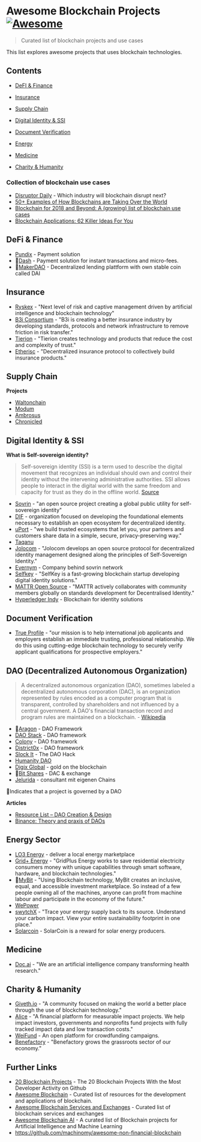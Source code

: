 # Awesome Blockchain Projects [![Awesome](https://awesome.re/badge.svg)](https://awesome.re)

> Curated list of blockchain projects and use cases

This list explores awesome projects that uses blockchain technologies.

## Contents
- [DeFI & Finance](#defi--finance)
- [Insurance](#insurance)
- [Supply Chain](#supply-chain)
- [Digital Identity & SSI](#digital-identity--ssi)
- [Document Verification](#document-verification)

- [Energy](#energy-sector)
- [Medicine](#medicine)
- [Charity & Humanity](#charity--humanity)

### Collection of blockchain use cases

- [Disruptor Daily](https://www.disruptordaily.com) - Which industry will blockchain disrupt next?
- [50+ Examples of How Blockchains are Taking Over the World](https://medium.com/@matteozago/50-examples-of-how-blockchains-are-taking-over-the-world-4276bf488a4b)
- [Blockchain for 2018 and Beyond: A (growing) list of blockchain use cases](https://medium.com/fluree/blockchain-for-2018-and-beyond-a-growing-list-of-blockchain-use-cases-37db7c19fb99)
- [Blockchain Applications: 62 Killer Ideas For You](https://www.connectbit.com/blockchain-applications)


## DeFi & Finance

- [Pundix](https://pundix.com) - Payment solution
- 🔵[Dash](https://www.dash.org/) - Payment solution for instant transactions and micro-fees.
- 🔵[MakerDAO](https://makerdao.com/en/) - Decentralized lending plattform with own stable coin called DAI

## Insurance
- [Ryskex](https://ryskex.com) - "Next level of risk and captive management driven by artificial intelligence and blockchain technology"
- [B3i Consortium](https://b3i.tech) - "B3i is creating a better insurance industry by developing standards, protocols and network infrastructure to remove friction in risk transfer."
- [Tierion](https://tierion.com) - "Tierion creates technology and products that reduce the cost and complexity of trust."
- [Etherisc](https://etherisc.com) - "Decentralized insurance protocol to collectively build insurance products."

## Supply Chain
**Projects**
- [Waltonchain](https://www.waltonchain.org)
- [Modum](https://modum.io)
- [Ambrosus](https://ambrosus.com)
- [Chronicled](https://www.chronicled.com)

## Digital Identity & SSI
**What is Self-sovereign identity?**
> Self-sovereign identity (SSI) is a term used to describe the digital movement that recognizes an individual should own and control their identity without the intervening administrative authorities. SSI allows people to interact in the digital world with the same freedom and capacity for trust as they do in the offline world. [Source](https://sovrin.org/faq/what-is-self-sovereign-identity/)

- [Sovrin](https://sovrin.org) - "an open source project creating a global public utility for self-sovereign identity"
- [DIF](https://identity.foundation) - organization focused on developing the foundational elements necessary to establish an open ecosystem for decentralized identity.
- [uPort](https://www.uport.me) - "we build trusted ecosystems that let you, your partners and customers share data in a simple, secure, privacy-preserving way."
- [Taqanu](https://www.taqanu.com)
- [Jolocom](https://jolocom.io) - "Jolocom develops an open source protocol for decentralized identity management designed along the principles of Self-Sovereign Identity."
- [Evernym](https://www.evernym.com) - Company behind sovrin network
- [Selfkey](https://selfkey.org) - "SelfKey is a fast-growing blockchain startup developing digital identity solutions."
- [MATTR Open Source](https://mattr.global/opensource) - "MATTR actively collaborates with community members globally on standards development for Decentralised Identity."
- [Hyperledger Indy](https://www.hyperledger.org/projects/hyperledger-indy) - Blockchain for identity solutions

## Document Verification

- [True Profile](https://www.trueprofile.io) - "our mission is to help international job applicants and employers establish an immediate trusting, professional relationship. We do this using cutting-edge blockchain technology to securely verify applicant qualifications for prospective employers."
  
## DAO (Decentralized Autonomous Organization)

> A decentralized autonomous organization (DAO), sometimes labeled a decentralized autonomous corporation (DAC), is an organization represented by rules encoded as a computer program that is transparent, controlled by shareholders and not influenced by a central government. A DAO's financial transaction record and program rules are maintained on a blockchain. - [Wikipedia](https://en.wikipedia.org/wiki/Decentralized_autonomous_organization)

- 🔵[Aragon](https://aragon.org) - DAO Framework
- [DAO Stack](https://daostack.io) - DAO framework
- [Colony](https://colony.io) - DAO framework
- [District0x](https://district0x.io) - DAO framework
- [Slock It](https://slock.it) - The DAO Hack
- [Humanity DAO](https://humanitydao.org)
- [Digix Global](https://digix.global) - gold on the blockchain
- 🔵[Bit Shares](https://bitshares.org) - DAC & exchange
- [Jelurida](https://www.jelurida.com) - consultant mit eigenen Chains

🔵Indicates that a project is governed by a DAO

**Articles**
- [Resource List – DAO Creation & Design](https://daotalk.org/t/resource-list-dao-creation-design/522)
- [Binance: Theory and praxis of DAOs](https://research.binance.com/analysis/dao-theory)

## Energy Sector

- [LO3 Energy](https://lo3energy.com) - deliver a local energy marketplace
- [Grid+ Energy](https://gridplus.io/energy) - "GridPlus Energy works to save residential electricity consumers money with unique capabilities through smart software, hardware, and blockchain technologies."
- 🔵[MyBit](https://mybit.io) - "Using Blockchain technology, MyBit creates an inclusive, equal, and accessible investment marketplace. So instead of a few people owning all of the machines, anyone can profit from machine labour and participate in the economy of the future."
- [WePower](https://wepower.network)
- [swytchX](https://swytch.io) - "Trace your energy supply back to its source. Understand your carbon impact. View your entire sustainability footprint in one place."
- [Solarcoin](https://solarcoin.org) - SolarCoin is a reward for solar energy producers.

## Medicine
- [Doc.ai](https://doc.ai) - "We are an artificial intelligence company transforming health research."

## Charity & Humanity
- [Giveth.io](https://giveth.io) - "A community focused on making the world a better place through the use of blockchain technology."
- [Alice](https://alice.si) - "A financial platform for measurable impact projects. We help impact investors, governments and nonprofits fund projects with fully tracked impact data and low transaction costs."
- [WeiFund](http://weifund.io) - An open platform for crowdfunding campaigns.
- [Benefactory](http://www.benefactory.cc) - "Benefactory grows the grassroots sector of our economy."

## Further Links
- [20 Blockchain Projects](https://media.consensys.net/the-20-blockchain-projects-with-the-most-developer-activity-on-github-6e0d6e748b8d) - The 20 Blockchain Projects With the Most Developer Activity on Github
- [Awesome Blockchain](https://github.com/yjjnls/awesome-blockchain) - Curated list of resources for the development and applications of blockchain.
- [Awesome Blockchain Services and Exchanges](https://github.com/imbaniac/awesome-blockchain) - Curated list of blockchain services and exchanges
- [Awesome Blockchain AI](https://github.com/steven2358/awesome-blockchain-ai) - A curated list of Blockchain projects for Artificial Intelligence and Machine Learning
- https://github.com/machinomy/awesome-non-financial-blockchain
